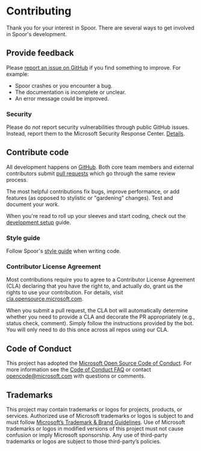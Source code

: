# Contributing

Thank you for your interest in Spoor. There are several ways to get involved in
Spoor's development.

## Provide feedback

Please [report an issue on GitHub][github-issue] if you find something to
improve. For example:

* Spoor crashes or you encounter a bug.
* The documentation is incomplete or unclear.
* An error message could be improved.

### Security

Please do _not_ report security vulnerabilities through public GitHub issues.
Instead, report them to the Microsoft Security Response Center.
[Details][security].

## Contribute code

All development happens on [GitHub][github]. Both core team members and external
contributors submit [pull requests][github-pr] which go through the same review
process.

The most helpful contributions fix bugs, improve performance, or add features
(as opposed to stylistic or "gardening" changes). Test and document your work.

When you're read to roll up your sleeves and start coding, check out the
[development setup][development-setup] guide.

### Style guide

Follow Spoor's [style guide][style-guide] when writing code.

### Contributor License Agreement

Most contributions require you to agree to a Contributor License Agreement (CLA)
declaring that you have the right to, and actually do, grant us the rights to
use your contribution. For details, visit
[cla.opensource.microsoft.com][microsoft-cla].

When you submit a pull request, the CLA bot will automatically determine whether
you need to provide a CLA and decorate the PR appropriately (e.g., status check,
comment). Simply follow the instructions provided by the bot. You will only need
to do this once across all repos using our CLA.

## Code of Conduct

This project has adopted the
[Microsoft Open Source Code of Conduct][code-of-conduct]. For more information
see the [Code of Conduct FAQ][code-of-conduct-faq] or contact
[opencode@microsoft.com][opencode-email] with questions or comments.

## Trademarks

This project may contain trademarks or logos for projects, products, or
services. Authorized use of Microsoft trademarks or logos is subject to and must
follow [Microsoft’s Trademark & Brand Guidelines][trademark-brand-guidelines].
Use of Microsoft trademarks or logos in modified versions of this project must
not cause confusion or imply Microsoft sponsorship. Any use of third-party
trademarks or logos are subject to those third-party’s policies.

[code-of-conduct-faq]: https://opensource.microsoft.com/codeofconduct/faq/
[code-of-conduct]: https://opensource.microsoft.com/codeofconduct/
[development-setup]: development-setup.md
[github-issue]: https://github.com/microsoft/spoor/issues
[github-pr]: https://github.com/microsoft/spoor/issues
[github]: https://github.com/microsoft/spoor
[microsoft-cla]: https://cla.opensource.microsoft.com
[opencode-email]: mailto:opencode@microsoft.com
[security]: security.md
[style-guide]: style-guide.md
[trademark-brand-guidelines]: https://www.microsoft.com/en-us/legal/intellectualproperty/trademarks
